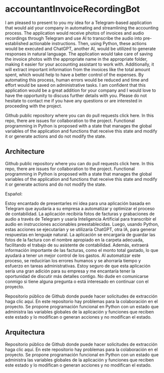 # accountantInvoiceRecordingBot

I am pleased to present to you my idea for a Telegram-based application that would aid your company in automating and streamlining the accounting process. The application would receive photos of invoices and audio recordings through Telegram and use AI to transcribe the audio into pre-established actionable instructions. Then, using Python, these actions would be executed and ChatGPT, another AI, would be utilized to generate responses in natural language.
The application would take care of saving the invoice photos with the appropriate name in the appropriate folder, making it easier for your accounting assistant to work with. Additionally, it will extract important information from the invoices like the total amount spent, which would help to have a better control of the expenses. By automating this process, human errors would be reduced and time and effort would be saved on administrative tasks.
I am confident that this application would be a great addition for your company and I would love to have the opportunity to discuss further details with you. Please do not hesitate to contact me if you have any questions or are interested in proceeding with the project.

Github public repository where you can do pull requests click here. In this repo, there are issues for collaboration to the project. Functional programming in Python is proposed with a state that manages the global variables of the application and functions that receive this state and modify it or generate actions and do not modify the state.

## Architecture
Github public repository where you can do pull requests click here. In this repo, there are issues for collaboration to the project. Functional programming in Python is proposed with a state that manages the global variables of the application and functions that receive this state and modify it or generate actions and do not modify the state.

Español:

Estoy encantado de presentarles mi idea para una aplicación basada en Telegram que ayudaría a su empresa a automatizar y optimizar el proceso de contabilidad. La aplicación recibiría fotos de facturas y grabaciones de audio a través de Telegram y usaría Inteligencia Artificial para transcribir el audio en instrucciones accionables preestablecidas. Luego, usando Python, estas acciones se ejecutarían y se utilizaría ChatGPT, otra IA, para generar respuestas en lenguaje natural.
La aplicación se encargaría de guardar las fotos de la factura con el nombre apropiado en la carpeta adecuada, facilitando el trabajo de su asistente de contabilidad. Además, extraerá información importante de las facturas, como el monto total gastado, lo que ayudará a tener un mejor control de los gastos. Al automatizar este proceso, se reducirían los errores humanos y se ahorraría tiempo y esfuerzo en tareas administrativas.
Estoy seguro de que esta aplicación sería una gran adición para su empresa y me encantaría tener la oportunidad de discutir más detalles contigo. No dude en comunicarse conmigo si tiene alguna pregunta o está interesado en continuar con el proyecto.

Repositorio público de Github donde puede hacer solicitudes de extracción haga clic aquí. En este repositorio hay problemas para la colaboración en el proyecto. Se propone programación funcional en Python con un estado que administra las variables globales de la aplicación y funciones que reciben este estado y lo modifican o generan acciones y no modifican el estado.

## Arquitectura
Repositorio público de Github donde puede hacer solicitudes de extracción haga clic aquí. En este repositorio hay problemas para la colaboración en el proyecto. Se propone programación funcional en Python con un estado que administra las variables globales de la aplicación y funciones que reciben este estado y lo modifican o generan acciones y no modifican el estado.
